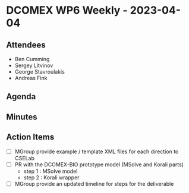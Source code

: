 # DCOMEX WP6 Weekly - 2023-04-04

## Attendees

* Ben Cumming
* Sergey Litvinov
* George Stavroulakis
* Andreas Fink

## Agenda

## Minutes

## Action Items

- [ ] MGroup provide example / template XML files for each direction to CSELab
- [ ] PR with the DCOMEX-BIO prototype model (MSolve and Korali parts)
    - step 1 : MSolve model
    - step 2 : Korali wrapper
- [ ] MGroup provide an updated timeline for steps for the deliverable
